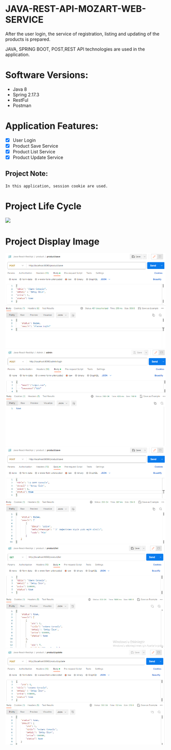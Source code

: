# JAVA-REST-API-MOZART-WEB-SERVICE
<p> 
After the user login, the service of registration, listing and updating of the products is prepared.

JAVA, SPRING BOOT, POST,REST API technologies are used in the application.
</p>

# Software Versions:
- Java 8
- Spring 2.17.3
- RestFul
- Postman
   
# Application Features:
- [x] User Login
- [x] Product Save Service
- [x] Product List Service
- [x] Product Update Service 

## Project Note:
```
In this application, session cookie are used.
```


# Project Life Cycle
<img src="USER-APP-FOTO/LOGİN.png" style="max-width:100%;">

# Project Display Image

<p>
      <a href="https://github.com/hakanozer/AndroidCampaigns/blob/master/ekran_goruntuleri/1.png" target="_blank">
    <img src="REST PRODUCT FOTO/LOGIN.png" style="max-width:100%;"> 
</a>
<a href="https://github.com/hakanozer/AndroidCampaigns/blob/master/ekran_goruntuleri/1.png" target="_blank">
    <img src="REST PRODUCT FOTO/LOGIN SUCCESS.png" style="max-width:100%;"> 
</a>
    <a href="https://github.com/hakanozer/AndroidCampaigns/blob/master/ekran_goruntuleri/1.png" target="_blank">
    <img src="REST PRODUCT FOTO/SAVE.png" style="max-width:100%;"> 
</a>
       <a href="https://github.com/hakanozer/AndroidCampaigns/blob/master/ekran_goruntuleri/1.png" target="_blank">
    <img src="REST PRODUCT FOTO/LIST.png" style="max-width:100%;"> 
</a>
       <a href="https://github.com/hakanozer/AndroidCampaigns/blob/master/ekran_goruntuleri/1.png" target="_blank">
    <img src="REST PRODUCT FOTO/UPDATE.png" style="max-width:100%;"> 
</a>
</p>

